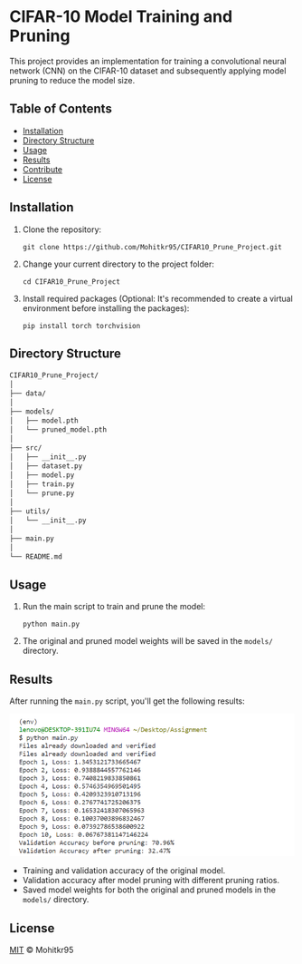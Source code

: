 # CIFAR-10 Model Training and Pruning

This project provides an implementation for training a convolutional neural network (CNN) on the CIFAR-10 dataset and subsequently applying model pruning to reduce the model size.

## Table of Contents

- [Installation](#installation)
- [Directory Structure](#directory-structure)
- [Usage](#usage)
- [Results](#results)
- [Contribute](#contribute)
- [License](#license)

## Installation

1. Clone the repository:
   ```
   git clone https://github.com/Mohitkr95/CIFAR10_Prune_Project.git
   ```

2. Change your current directory to the project folder:
   ```
   cd CIFAR10_Prune_Project
   ```

3. Install required packages (Optional: It's recommended to create a virtual environment before installing the packages):
   ```
   pip install torch torchvision
   ```

## Directory Structure

```
CIFAR10_Prune_Project/
│
├── data/                   
│
├── models/                 
│   ├── model.pth
│   └── pruned_model.pth
│
├── src/                    
│   ├── __init__.py
│   ├── dataset.py          
│   ├── model.py            
│   ├── train.py            
│   └── prune.py            
│
├── utils/                  
│   └── __init__.py
│
├── main.py                 
│
└── README.md               
```

## Usage

1. Run the main script to train and prune the model:
   ```
   python main.py
   ```

2. The original and pruned model weights will be saved in the `models/` directory.

## Results

After running the `main.py` script, you'll get the following results:

![image](./attachments/training.png)

- Training and validation accuracy of the original model.
- Validation accuracy after model pruning with different pruning ratios.
- Saved model weights for both the original and pruned models in the `models/` directory.

## License

[MIT](LICENSE) © Mohitkr95
